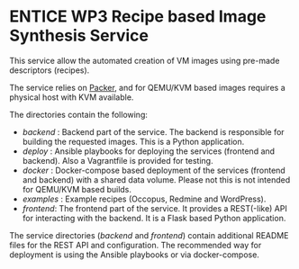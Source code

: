 # ENTICE WP3 Recipe based Image Synthesis Service #

This service allow the automated creation of VM images using pre-made descriptors (recipes).

The service relies on [Packer](http://packer.io), and for QEMU/KVM based images requires a physical host with KVM available.

The directories contain the following:

* _backend_ : Backend part of the service. The backend is responsible for building the requested images. This is a Python application.
* _deploy_ : Ansible playbooks for deploying the services (frontend and backend). Also a Vagrantfile is provided for testing.
* _docker_ : Docker-compose based deployment of the services (frontend and backend) with a shared data volume. Please not this is not intended for QEMU/KVM based builds.
* _examples_ : Example recipes (Occopus, Redmine and WordPress).
* _frontend_: The frontend part of the service. It provides a REST(-like) API for interacting with the backend. It is a Flask based Python application.

The service directories (_backend_ and _frontend_) contain additional README files for the REST API and configuration. The recommended way for deployment is using the Ansible playbooks or via docker-compose.

